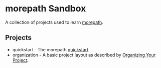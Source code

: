 # morepath Sandbox

A collection of projects used to learn [morepath](http://morepath.readthedocs.org).

## Projects

* quickstart - The morepath [quickstart](http://morepath.readthedocs.org/en/latest/quickstart.html).
* organization - A basic project layout as described by [Organizing Your Project](http://morepath.readthedocs.org/en/latest/organizing_your_project.html).
